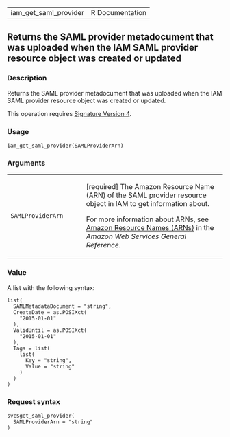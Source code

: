 <table style="width: 100%;">
<tbody>
<tr class="odd">
<td>iam_get_saml_provider</td>
<td style="text-align: right;">R Documentation</td>
</tr>
</tbody>
</table>

## Returns the SAML provider metadocument that was uploaded when the IAM SAML provider resource object was created or updated

### Description

Returns the SAML provider metadocument that was uploaded when the IAM
SAML provider resource object was created or updated.

This operation requires [Signature Version
4](https://docs.aws.amazon.com/IAM/latest/UserGuide/reference_aws-signing.html).

### Usage

    iam_get_saml_provider(SAMLProviderArn)

### Arguments

<table>
<colgroup>
<col style="width: 35%" />
<col style="width: 65%" />
</colgroup>
<tbody>
<tr class="odd">
<td><code
id="iam_get_saml_provider_:_SAMLProviderArn">SAMLProviderArn</code></td>
<td><p>[required] The Amazon Resource Name (ARN) of the SAML provider
resource object in IAM to get information about.</p>
<p>For more information about ARNs, see <a
href="https://docs.aws.amazon.com/IAM/latest/UserGuide/reference-arns.html">Amazon
Resource Names (ARNs)</a> in the <em>Amazon Web Services General
Reference</em>.</p></td>
</tr>
</tbody>
</table>

### Value

A list with the following syntax:

    list(
      SAMLMetadataDocument = "string",
      CreateDate = as.POSIXct(
        "2015-01-01"
      ),
      ValidUntil = as.POSIXct(
        "2015-01-01"
      ),
      Tags = list(
        list(
          Key = "string",
          Value = "string"
        )
      )
    )

### Request syntax

    svc$get_saml_provider(
      SAMLProviderArn = "string"
    )
